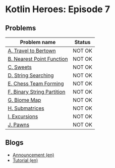 # Kotlin Heroes: Episode 7

## Problems

|Problem name|Status|
|------------|---------|
| [A. Travel to Bertown](problems/A._Travel_to_Bertown.md)|NOT OK|
| [B. Nearest Point Function](problems/B._Nearest_Point_Function.md)|NOT OK|
| [C. Sweets](problems/C._Sweets.md)|NOT OK|
| [D. String Searching](problems/D._String_Searching.md)|NOT OK|
| [E. Chess Team Forming](problems/E._Chess_Team_Forming.md)|NOT OK|
| [F. Binary String Partition](problems/F._Binary_String_Partition.md)|NOT OK|
| [G. Biome Map](problems/G._Biome_Map.md)|NOT OK|
| [H. Submatrices](problems/H._Submatrices.md)|NOT OK|
| [I. Excursions](problems/I._Excursions.md)|NOT OK|
| [J. Pawns](problems/J._Pawns.md)|NOT OK|
## Blogs

- [Announcement (en)](blogs/Announcement_(en).md)
- [Tutorial (en)](blogs/Tutorial_(en).md)
